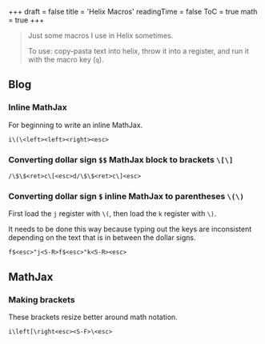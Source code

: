 +++
draft = false
title = 'Helix Macros'
readingTime = false
ToC = true
math = true
+++

> Just some macros I use in Helix sometimes.
>
> To use: copy-pasta text into helix, throw it into a register, and run it with the macro key (`q`).

## Blog

### Inline MathJax

For beginning to write an inline MathJax.

```
i\(\<left><left><right><esc>
```

### Converting dollar sign `$$` MathJax block to brackets `\[\]`

```
/\$\$<ret>c\[<esc>d/\$\$<ret>c\]<esc>
```
### Converting dollar sign `$` inline MathJax to parentheses `\(\)`

First load the `j` register with `\(`, then load the `k` register with `\)`.

It needs to be done this way because typing out the keys are inconsistent depending on the text that is in between the dollar signs.

```
f$<esc>"j<S-R>f$<esc>"k<S-R><esc>
```

## MathJax

### Making brackets

These brackets resize better around math notation.

```
i\left[\right<esc><S-F>\<esc>
```
